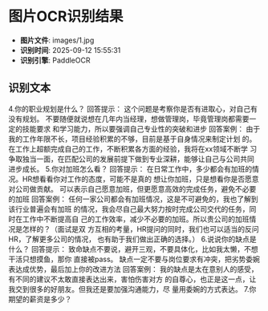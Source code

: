 # 图片OCR识别结果

- **图片文件**: images/1.jpg
- **识别时间**: 2025-09-12 15:55:31
- **识别引擎**: PaddleOCR

## 识别文本

4.你的职业规划是什么？
回答提示：
这个问题是考察你是否有进取心，对自己有没有规划。
不要随便就说想在几年内当经理，想做管理岗，毕竟管理岗都需要一定的技能要求
和学习能力，所以要强调自己专业性的突破和进步
回答案例：
由于我的工作年限不长，项目经验积累的不够，目前是基于自身情况来制定计划
的。在工作上超额完成自己的工作，不断积累各方面的经验，我将在xx领域不断学
习争取独当一面，在匹配公司的发展前提下做到专业深耕，能够让自己与公司共同
进步成长。
5.你对加班怎么看？
回答提示：
在日常工作中，多少都会有加班的情况。HR想看看你对工作的态度，可能不是真的
想让你加班，只是想看你是否愿意对公司做贡献。
可以表示自己愿意加班，但更愿意高效的完成任务，避免不必要的加班
回答案例：
任何一家公司都会有加班情况，这是不可避免的，我也了解到该行业普遍会有加班
的情况，我会尽自己最大努力按时完成公司交代的任务，同时在工作中不断提高自
己的工作效率，减少不必要的加班。所以贵公司的加班情况是怎样的？（面试是双
方互相的考量，HR提问的同时，我们也可以适当的反问HR，了解更多公司的情况，
也有助于我们做出正确的选择。）
6.说说你的缺点是什么？
回答提示：
致命缺点不要说，避开三观，不要具体化，比如我太懒，不想干活只想摸鱼，那你
直接被pass。
缺点一定不要与岗位要求有冲突，把劣势委婉表达成优势，最后加上你的改进方法
回答案例：
我的缺点是太在意别人的感受，有不同的建议不太敢直接表达出来，害怕伤害对方
的自尊心，也正是这一点，让我交到很多的好朋友。但我还是要加强沟通能力，尽
量用委婉的方式表达。
7.你期望的薪资是多少？
